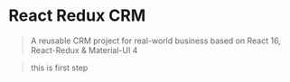 # React Redux CRM

> A reusable CRM project for real-world business based on React 16, React-Redux & Material-UI 4


> this is first step
